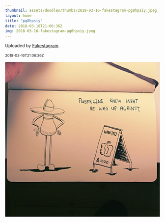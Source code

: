 ```yaml
---
thumbnail: assets/doodles/thumbs/2018-03-16-fakestagram-pg8hpsiy.jpeg
layout: home
title: "pg8hpsiy"
date: 2018-03-16T21:06:36Z
img: 2018-03-16-fakestagram-pg8hpsiy.jpeg
---
```


Uploaded by [Fakestagram](https://github.com/opyate/fakestagram).

<small>2018-03-16T21:06:36Z</small>

![Uploaded by Fakestagram](assets/doodles/original/2018-03-16-fakestagram-pg8hpsiy.jpeg)
